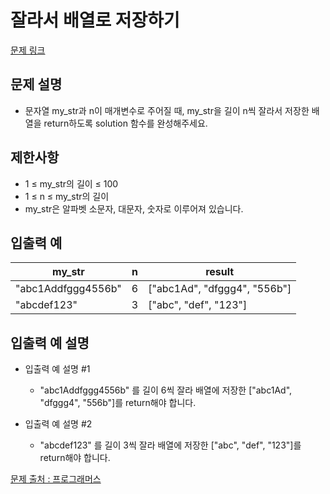 # 잘라서 배열로 저장하기

[문제 링크](https://school.programmers.co.kr/learn/courses/30/lessons/120913)

## 문제 설명

- 문자열 my_str과 n이 매개변수로 주어질 때, my_str을 길이 n씩 잘라서 저장한 배열을 return하도록 solution 함수를 완성해주세요.

## 제한사항

- 1 ≤ my_str의 길이 ≤ 100
- 1 ≤ n ≤ my_str의 길이
- my_str은 알파벳 소문자, 대문자, 숫자로 이루어져 있습니다.

## 입출력 예

| my_str             | n   | result                       |
| ------------------ | --- | ---------------------------- |
| "abc1Addfggg4556b" | 6   | ["abc1Ad", "dfggg4", "556b"] |
| "abcdef123"        | 3   | ["abc", "def", "123"]        |

## 입출력 예 설명

- 입출력 예 설명 #1

  - "abc1Addfggg4556b" 를 길이 6씩 잘라 배열에 저장한 ["abc1Ad", "dfggg4", "556b"]를 return해야 합니다.

- 입출력 예 설명 #2
  - "abcdef123" 를 길이 3씩 잘라 배열에 저장한 ["abc", "def", "123"]를 return해야 합니다.

[문제 출처 : 프로그래머스](https://school.programmers.co.kr/learn/challenges?order=acceptance_desc&levels=0)
